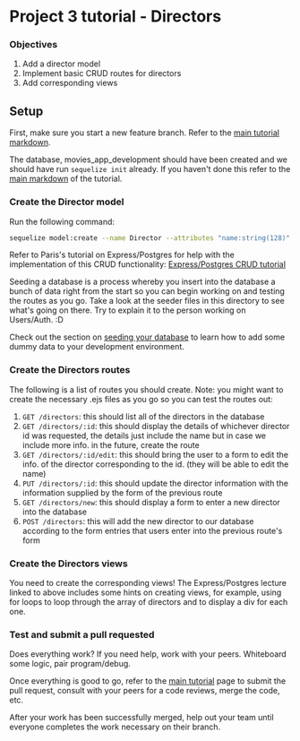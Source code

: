 # Project 3 tutorial - Directors

### Objectives
1. Add a director model
2. Implement basic CRUD routes for directors
3. Add corresponding views

## Setup

First, make sure you start a new feature branch. Refer to the [main tutorial markdown](README.md#Feature-Development).

The database, movies_app_development should have been created and we should have run `sequelize init` already. If you haven't done this refer to the [main markdown](README.md#Install-Sequelize) of the tutorial.

### Create the Director model

Run the following command:

```bash
sequelize model:create --name Director --attributes "name:string(128)"
```

Refer to Paris's tutorial on Express/Postgres for help with the implementation of this CRUD functionality: [Express/Postgres CRUD tutorial](https://github.com/ga-students/WDI_HAKUNA_MATATA/blob/master/unit03/w08_d04/lecture/express-and-postgres/express-and-postgres.md)

Seeding a database is a process whereby you insert into the database a bunch of data right from the start so you can begin working on and testing the routes as you go. Take a look at the seeder files in this directory to see what's going on there. Try to explain it to the person working on Users/Auth. :D

Check out the section on [seeding your database](seeds/README.md) to learn how
to add some dummy data to your development environment.

### Create the Directors routes

The following is a list of routes you should create. Note: you might want to create the necessary .ejs files as you go so you can test the routes out:

1. `GET /directors`: this should list all of the directors in the database
2. `GET /directors/:id`: this should display the details of whichever director id was requested, the details just include the name but in case we include more info. in the future, create the route
3.  `GET /directors/:id/edit`: this should bring the user to a form to edit the info. of the director corresponding to the id. (they will be able to edit the name)
4. `PUT /directors/:id`: this should update the director information with the information supplied by the form of the previous route
5.  `GET /directors/new`: this should display a form to enter a new director into the database
6. `POST /directors`: this will add the new director to our database according to the form entries that users enter into the previous route's form

### Create the Directors views

You need to create the corresponding views! The Express/Postgres lecture linked to above includes some hints on creating views, for example, using for loops to loop through the array of directors and to display a div for each one.

### Test and submit a pull requested

Does everything work? If you need help, work with your peers. Whiteboard some logic, pair program/debug.

Once everything is good to go, refer to the [main tutorial](README.md#code-review-and-merging) page to submit the pull request, consult with your peers for a code reviews, merge the code, etc.

After your work has been successfully merged, help out your team until everyone completes the work necessary on their branch.
